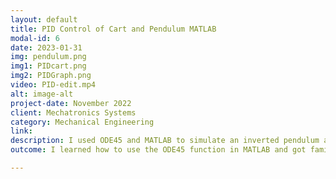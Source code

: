 ```yaml
---
layout: default
title: PID Control of Cart and Pendulum MATLAB
modal-id: 6
date: 2023-01-31
img: pendulum.png
img1: PIDcart.png
img2: PIDGraph.png
video: PID-edit.mp4
alt: image-alt
project-date: November 2022
client: Mechatronics Systems
category: Mechanical Engineering
link:
description: I used ODE45 and MATLAB to simulate an inverted pendulum and cart kinematic system. I then created a PID function to stabilize the cart to inputted forces and tuned the values for the best response using the Ziegler–Nichols Tuning method..
outcome: I learned how to use the ODE45 function in MATLAB and got familiar with creating PID functions and tuning them. 

---
```

